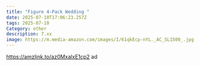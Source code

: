 ```yaml
---
title: "Figure 4-Pack Wedding "
date: 2025-07-10T17:06:23.257Z
tags: 2025-07-10
Category: other
description: 7.xx
image: https://m.media-amazon.com/images/I/61qkEcp-nYL._AC_SL1500_.jpg
---
```

https://amzlink.to/az0MxalxE1cp2  ad